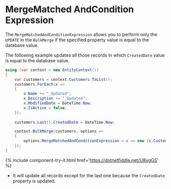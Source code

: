 # MergeMatched AndCondition Expression

The `MergeMatchedAndConditionExpression` allows you to perform only the `UPDATE` in the `BulkMerge` if the specified property value is equal to the database value. 

The following example updates all those records in which `CreatedDate` value is equal to the database value.

```csharp
using (var context = new EntityContext())
{
    var customers = context.Customers.ToList();
    customers.ForEach(x => 
    { 
        x.Name += "_Updated"; 
        x.Description += "_Updated"; 
        x.ModifiedDate = DateTime.Now; 
        x.IsActive = false; 
    });
    
    customers.Last().CreatedDate = DateTime.Now;

    context.BulkMerge(customers, options => 
    {
        options.MergeMatchedAndConditionExpression = c => new {c.CustomerID, c.CreatedDate };
    });
}
```

{% include component-try-it.html href='https://dotnetfiddle.net/U8vgGS' %}

 - It will update all records except for the last one because the `CreatedDate` property is updated.
